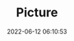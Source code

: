 ---
weight: 1
images:
- /images/edited/17.jpeg
title: Picture
date: 2022-06-12 06:10:53
tags: [luminar neo,work,bird,boat]
---